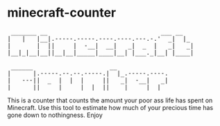 # minecraft-counter

<pre>
 _______ __                               ___ __   
|   |   |__|.-----.-----.----.----.---.-.'  _|  |_ 
|       |  ||     |  -__|  __|   _|  _  |   _|   _|
|__|_|__|__||__|__|_____|____|__| |___._|__| |____|
                                                   
 ______                     __              
|      |.-----.--.--.-----.|  |_.-----.----.
|   ---||  _  |  |  |     ||   _|  -__|   _|
|______||_____|_____|__|__||____|_____|__|  
</pre>

This is a counter that counts the amount your poor ass life has spent on Minecraft.
Use this tool to estimate how much of your precious time has gone down to nothingness.
Enjoy
